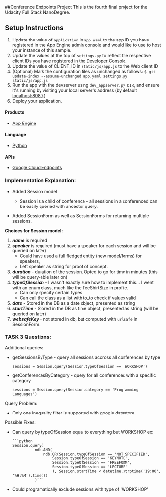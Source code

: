 ##Conference Endpoints Project
This is the fourth final project for the Udacity Full Stack NanoDegree.

## Setup Instructions
1. Update the value of `application` in `app.yaml` to the app ID you
   have registered in the App Engine admin console and would like to use to host
   your instance of this sample.
1. Update the values at the top of `settings.py` to
   reflect the respective client IDs you have registered in the
   [Developer Console][1].
1. Update the value of CLIENT_ID in `static/js/app.js` to the Web client ID
1. (Optional) Mark the configuration files as unchanged as follows:
   `$ git update-index --assume-unchanged app.yaml settings.py static/js/app.js`
1. Run the app with the devserver using `dev_appserver.py DIR`, and ensure it's running by visiting your local server's address (by default [localhost:8080][2].)
1. Deploy your application.

#### Products
- [App Engine][3]

#### Language
- [Python][4]

#### APIs
- [Google Cloud Endpoints][5]

### Implementation Explanation:
- Added Session model
	- Session is a child of conference - all sessions in a conferenced can be easily queried with ancestor query.

- Added SessionForm as well as SessionForms for returning multiple sessions.

**Choices for Session model:**

1. ***name*** is required
1. ***speaker*** is required (must have a speaker for each session and will be queried on later)
	- Could have used a full fledged entity (new model/forms) for speakers, 
	- Left speaker as string for proof of concept.
1. ***duration*** - duration of the session. Opted to go for time in minutes (this will be query-able later on)
1. ***typeOfSession*** - I wasn't exactly sure how to implement this... I went with an enum class, much like the TeeShirtSize in profile.
	- Can only specify certain types
	- Can call the class as a list with to_to check if values valid
1. ***date*** - Stored in the DB as a date object, presented as string
1. ***startTime*** - Stored in the DB as time object, presented as string (will be queried on later)
1. ***websafeKey*** - not stored in db, but computed with `urlsafe` in SessionForm.

### TASK 3 Questions:
Additional queries:
- getSessionsByType - query all sessions accross all conferences by type
	
    `sessions = Session.query(Session.typeOfSession == 'WORKSHOP')`
- getConferencesByCategory - query for all conferences with a specific category
	
    `sessions = Session.query(Session.category == 'Programming Languages')`

Query Problem:

- Only one inequality filter is supported with google datastore.

Possible Fixes:
- Can query by typeOfSession equal to everything but WORKSHOP ex:

      ```python
      Session.query(
				ndb.AND(
					ndb.OR(Session.typeOfSession == 'NOT_SPECIFIED',
						Session.typeOfSession == 'KEYNOTE',
						Session.typeOfSession == 'FREEFORM',
						Session.typeOfSession == 'LECTURE'
						), Session.startTime < datetime.strptime('19:00', '%H:%M').time())
				)```

- Could programatically exclude sessions with type of 'WORKSHOP'

[1]: https://console.developers.google.com/
[2]: https://localhost:8080/
[3]: https://developers.google.com/appengine
[4]: http://python.org
[5]: https://developers.google.com/appengine/docs/python/endpoints/